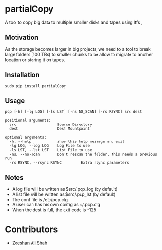 # partialCopy
A tool to copy big data to multiple smaller disks and tapes using ltfs ,

## Motivation

As the storage becomes larger in big projects, we need to a tool to break large folders (100 TBs) to smaller chunks to be allow to migrate to another location or storing it on tapes.

## Installation

```sudo pip install partialCopy```

## Usage
```
pcp [-h] [-lg LOG] [-ls LST] [-ns NO_SCAN] [-rs RSYNC] src dest

positional arguments:
  src                   Source Directory
  dest                  Dest Mountpoint

optional arguments:
  -h, --help            show this help message and exit
  -lg LOG, --log LOG    Log File to use
  -ls LST, --lst LST    List File to use
  -ns, --no-scan        Don't rescan the folder, this needs a previous run
  -rs RSYNC, --rsync RSYNC         Extra rsync parameters
```

## Notes

* A log file will be written as $src/.pcp_log (by default)
* A list file will be written as $src/.pcp_lst (by default)
* The conf file is /etc/pcp.cfg
* A user can has his own config as ~/.pcp.cfg
* When the dest is full, the exit code is -125

# Contributors
* [Zeeshan Ali Shah](https://github.com/zeeshanali)

